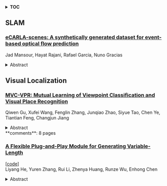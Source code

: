 <details>
  <summary><b>TOC</b></summary>
  <ol>
    <li><a href=#slam>SLAM</a></li>
      <ul>
        <li><a href=#eCARLA-scenes:-A-synthetically-generated-dataset-for-event-based-optical-flow-prediction>eCARLA-scenes: A synthetically generated dataset for event-based optical flow prediction</a></li>
      </ul>
    </li>
    <li><a href=#visual-localization>Visual Localization</a></li>
      <ul>
        <li><a href=#MVC-VPR:-Mutual-Learning-of-Viewpoint-Classification-and-Visual-Place-Recognition>MVC-VPR: Mutual Learning of Viewpoint Classification and Visual Place Recognition</a></li>
        <li><a href=#A-Flexible-Plug-and-Play-Module-for-Generating-Variable-Length>A Flexible Plug-and-Play Module for Generating Variable-Length</a></li>
      </ul>
    </li>
  </ol>
</details>

## SLAM  

### [eCARLA-scenes: A synthetically generated dataset for event-based optical flow prediction](http://arxiv.org/abs/2412.09209)  
Jad Mansour, Hayat Rajani, Rafael Garcia, Nuno Gracias  
<details>  
  <summary>Abstract</summary>  
  <ol>  
    The joint use of event-based vision and Spiking Neural Networks (SNNs) is expected to have a large impact in robotics in the near future, in tasks such as, visual odometry and obstacle avoidance. While researchers have used real-world event datasets for optical flow prediction (mostly captured with Unmanned Aerial Vehicles (UAVs)), these datasets are limited in diversity, scalability, and are challenging to collect. Thus, synthetic datasets offer a scalable alternative by bridging the gap between reality and simulation. In this work, we address the lack of datasets by introducing eWiz, a comprehensive library for processing event-based data. It includes tools for data loading, augmentation, visualization, encoding, and generation of training data, along with loss functions and performance metrics. We further present a synthetic event-based datasets and data generation pipelines for optical flow prediction tasks. Built on top of eWiz, eCARLA-scenes makes use of the CARLA simulator to simulate self-driving car scenarios. The ultimate goal of this dataset is the depiction of diverse environments while laying a foundation for advancing event-based camera applications in autonomous field vehicle navigation, paving the way for using SNNs on neuromorphic hardware such as the Intel Loihi.  
  </ol>  
</details>  
  
  



## Visual Localization  

### [MVC-VPR: Mutual Learning of Viewpoint Classification and Visual Place Recognition](http://arxiv.org/abs/2412.09199)  
Qiwen Gu, Xufei Wang, Fenglin Zhang, Junqiao Zhao, Siyue Tao, Chen Ye, Tiantian Feng, Changjun Jiang  
<details>  
  <summary>Abstract</summary>  
  <ol>  
    Visual Place Recognition (VPR) aims to robustly identify locations by leveraging image retrieval based on descriptors encoded from environmental images. However, drastic appearance changes of images captured from different viewpoints at the same location pose incoherent supervision signals for descriptor learning, which severely hinder the performance of VPR. Previous work proposes classifying images based on manually defined rules or ground truth labels for viewpoints, followed by descriptor training based on the classification results. However, not all datasets have ground truth labels of viewpoints and manually defined rules may be suboptimal, leading to degraded descriptor performance.To address these challenges, we introduce the mutual learning of viewpoint self-classification and VPR. Starting from coarse classification based on geographical coordinates, we progress to finer classification of viewpoints using simple clustering techniques. The dataset is partitioned in an unsupervised manner while simultaneously training a descriptor extractor for place recognition. Experimental results show that this approach almost perfectly partitions the dataset based on viewpoints, thus achieving mutually reinforcing effects. Our method even excels state-of-the-art (SOTA) methods that partition datasets using ground truth labels.  
  </ol>  
</details>  
**comments**: 8 pages  
  
### [A Flexible Plug-and-Play Module for Generating Variable-Length](http://arxiv.org/abs/2412.08922)  
[[code](https://github.com/hly1998/nhl)]  
Liyang He, Yuren Zhang, Rui Li, Zhenya Huang, Runze Wu, Enhong Chen  
<details>  
  <summary>Abstract</summary>  
  <ol>  
    Deep supervised hashing has become a pivotal technique in large-scale image retrieval, offering significant benefits in terms of storage and search efficiency. However, existing deep supervised hashing models predominantly focus on generating fixed-length hash codes. This approach fails to address the inherent trade-off between efficiency and effectiveness when using hash codes of varying lengths. To determine the optimal hash code length for a specific task, multiple models must be trained for different lengths, leading to increased training time and computational overhead. Furthermore, the current paradigm overlooks the potential relationships between hash codes of different lengths, limiting the overall effectiveness of the models. To address these challenges, we propose the Nested Hash Layer (NHL), a plug-and-play module designed for existing deep supervised hashing models. The NHL framework introduces a novel mechanism to simultaneously generate hash codes of varying lengths in a nested manner. To tackle the optimization conflicts arising from the multiple learning objectives associated with different code lengths, we further propose an adaptive weights strategy that dynamically monitors and adjusts gradients during training. Additionally, recognizing that the structural information in longer hash codes can provide valuable guidance for shorter hash codes, we develop a long-short cascade self-distillation method within the NHL to enhance the overall quality of the generated hash codes. Extensive experiments demonstrate that NHL not only accelerates the training process but also achieves superior retrieval performance across various deep hashing models. Our code is publicly available at https://github.com/hly1998/NHL.  
  </ol>  
</details>  
  
  



